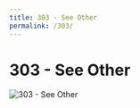 ```yaml
---
title: 303 - See Other
permalink: /303/
---
```

# 303 - See Other  
![303 - See Other](http://i.imgur.com/PdLEDON.jpg)  
